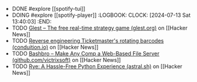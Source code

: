 - DONE #explore [[spotify-tui]]
- DOING #explore [[spotify-player]]
  :LOGBOOK:
  CLOCK: [2024-07-13 Sat 13:40:03]
  :END:
- TODO [Glest – The free real-time strategy game (glest.org)](https://news.ycombinator.com/item?id=40910122) on [[Hacker News]]
- TODO [Reverse engineering Ticketmaster's rotating barcodes (conduition.io)](https://news.ycombinator.com/item?id=40906148) on [[Hacker News]]
- TODO [Bashbro – Make Any Comp a Web-Based File Server (github.com/victrixsoft)](https://news.ycombinator.com/item?id=40905719) on [[Hacker News]]
- TODO [Rye: A Hassle-Free Python Experience (astral.sh)](https://news.ycombinator.com/item?id=40911637) on [[Hacker News]]